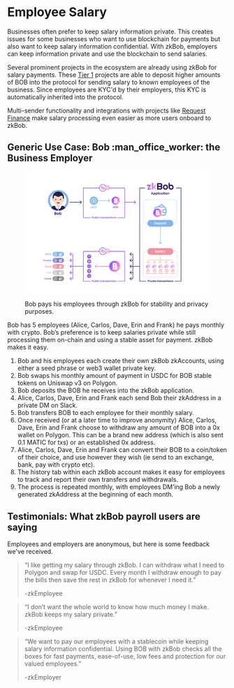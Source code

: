 # Employee Salary

Businesses often prefer to keep salary information private. This creates issues for some businesses who want to use blockchain for payments but also want to keep salary information confidential. With zkBob, employers can keep information private and use the blockchain to send salaries.&#x20;

Several prominent projects in the ecosystem are already using zkBob for salary payments. These [Tier 1](../deposit-and-withdrawal-limits.md#tiered-limits) projects are able to deposit higher amounts of BOB into the protocol for sending salary to known employees of the business. Since employees are KYC'd by their employers, this KYC is automatically inherited into the protocol.

Multi-sender functionality and integrations with projects like [Request Finance](https://request.network/en/) make salary processing even easier as more users onboard to zkBob.

## Generic Use Case: Bob :man\_office\_worker: the Business Employer

<figure><img src="../../.gitbook/assets/Bob_small_business.png" alt=""><figcaption><p>Bob pays his employees through zkBob for stability and privacy purposes.</p></figcaption></figure>

Bob has 5 employees (Alice, Carlos, Dave, Erin and Frank) he pays monthly with crypto. Bob’s preference is to keep salaries private while still processing them on-chain and using a stable asset for payment. zkBob makes it easy.

1. Bob and his employees each create their own zkBob zkAccounts, using either a seed phrase or web3 wallet private key.
2. Bob swaps his monthly amount of payment in USDC for BOB stable tokens on Uniswap v3 on Polygon.
3. Bob deposits the BOB he receives into the zkBob application.
4. Alice, Carlos, Dave, Erin and Frank each send Bob their zkAddress in a private DM on Slack.
5. Bob transfers BOB to each employee for their monthly salary.
6. Once received (or at a later time to improve anonymity) Alice, Carlos, Dave, Erin and Frank choose to withdraw any amount of BOB into a 0x wallet on Polygon. This can be a brand new address (which is also sent 0.1 MATIC for txs) or an established 0x address.
7. Alice, Carlos, Dave, Erin and Frank can convert their BOB to a coin/token of their choice, and use however they wish (ie send to an exchange, bank, pay with crypto etc). &#x20;
8. The history tab within each zkBob account makes it easy for employees to track and report their own transfers and withdrawals.
9. The process is repeated monthly, with employees DM’ing Bob a newly generated zkAddress at the beginning of each month.&#x20;

## Testimonials: What zkBob payroll users are saying

Employees and employers are anonymous, but here is some feedback we've received.

> “I like getting my salary through zkBob. I can withdraw what I need to Polygon and swap for USDC. Every month I withdraw enough to pay the bills then save the rest in zkBob for whenever I need it.”&#x20;
>
> \-zkEmployee&#x20;

> “I don’t want the whole world to know how much money I make. zkBob keeps my salary private.”&#x20;
>
> \-zkEmployee&#x20;

> “We want to pay our employees with a stablecoin while keeping salary information confidential. Using BOB with zkBob checks all the boxes for fast payments, ease-of-use, low fees and protection for our valued employees.”&#x20;
>
> \-zkEmployer
